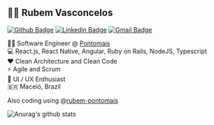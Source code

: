 ## :man_technologist: Rubem Vasconcelos
[![Github Badge](https://img.shields.io/badge/-Github-000?style=flat-square&logo=Github&logoColor=white&link=https://github.com/rubemfsv)](https://github.com/rubemfsv)
[![Linkedin Badge](https://img.shields.io/badge/-LinkedIn-blue?style=flat-square&logo=Linkedin&logoColor=white&link=https://www.linkedin.com/in/rubemfsv/)](https://www.linkedin.com/in/rubemfsv/)
[![Gmail Badge](https://img.shields.io/badge/-Gmail-c14438?style=flat-square&logo=Gmail&logoColor=white&link=mailto:rubemfsv15@gmail.com)](mailto:rubemfsv15@gmail.com)


👨‍💻 Software Engineer @ [Pontomais](https://www.pontomais.com.br/) <br>
💻 React.js, React Native, Angular, Ruby on Rails, NodeJS, Typescript <br>
:heart: Clean Architecture and Clean Code <br>
⚡ Agile and Scrum <br> 
📱 UI / UX Enthusiast <br>
🇧🇷 Maceió, Brazil <br>

 Also coding using @[rubem-pontomais](https://github.com/rubem-pontomais) <br>

![Anurag's github stats](https://github-readme-stats.vercel.app/api?username=rubemfsv&show_icons=true&theme=algolia&count_private=true)
